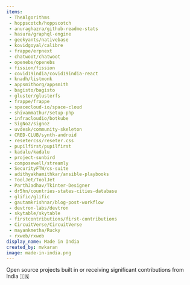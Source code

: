 ```yaml
---
items:
 - TheAlgorithms
 - hoppscotch/hoppscotch
 - anuraghazra/github-readme-stats
 - hasura/graphql-engine
 - geekyants/nativebase
 - kovidgoyal/calibre
 - frappe/erpnext
 - chatwoot/chatwoot
 - openebs/openebs  
 - fission/fission
 - covid19india/covid19india-react
 - knadh/listmonk
 - appsmithorg/appsmith
 - bagisto/bagisto
 - gluster/glusterfs
 - frappe/frappe
 - spacecloud-io/space-cloud
 - shivammathur/setup-php
 - infracloudio/botkube
 - SigNoz/signoz
 - uvdesk/community-skeleton
 - CRED-CLUB/synth-android
 - resetercss/reseter.css
 - pupilfirst/pupilfirst
 - kadalu/kadalu
 - project-sunbird
 - composewell/streamly
 - SecurityFTW/cs-suite
 - adithyakhamithkar/ansible-playbooks
 - ToolJet/ToolJet
 - ParthJadhav/Tkinter-Designer
 - dr5hn/countries-states-cities-database
 - glific/glific
 - gautamkrishnar/blog-post-workflow
 - devtron-labs/devtron
 - skytable/skytable
 - firstcontributions/first-contributions
 - CircuitVerse/CircuitVerse
 - mayankmetha/Rucky
 - rxweb/rxweb
display_name: Made in India
created_by: mvkaran
image: made-in-india.png
---
```

Open source projects built in or receiving significant contributions from India :india:
